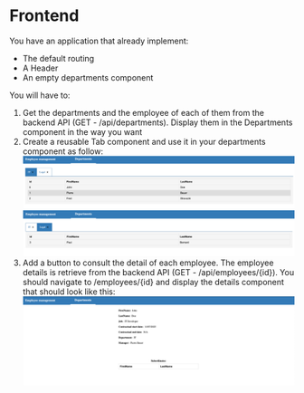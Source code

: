 # Frontend

You have an application that already implement:

- The default routing
- A Header
- An empty departments component

You will have to:

1. Get the departments and the employee of each of them from the backend API (GET - /api/departments). Display them in the Departments component in the way you want
2. Create a reusable Tab component and use it in your departments component as follow:
   ![Tab1](./public/images/img.png)
   ![Tab2](./public/images/img_1.png)
3. Add a button to consult the detail of each employee. The employee details is retrieve from the backend API (GET - /api/employees/{id}). You should navigate to /employees/{id} and display the details component that should look like this:
   ![Tab2](./public/images/img_2.png)
